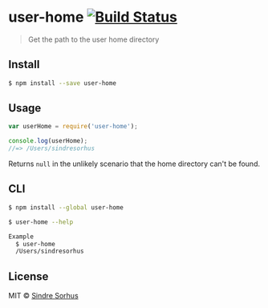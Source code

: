 # user-home [![Build Status](https://travis-ci.org/sindresorhus/user-home.svg?branch=master)](https://travis-ci.org/sindresorhus/user-home)

> Get the path to the user home directory


## Install

```sh
$ npm install --save user-home
```


## Usage

```js
var userHome = require('user-home');

console.log(userHome);
//=> /Users/sindresorhus
```

Returns `null` in the unlikely scenario that the home directory can't be found.


## CLI

```sh
$ npm install --global user-home
```

```sh
$ user-home --help

Example
  $ user-home
  /Users/sindresorhus
```


## License

MIT © [Sindre Sorhus](http://sindresorhus.com)
